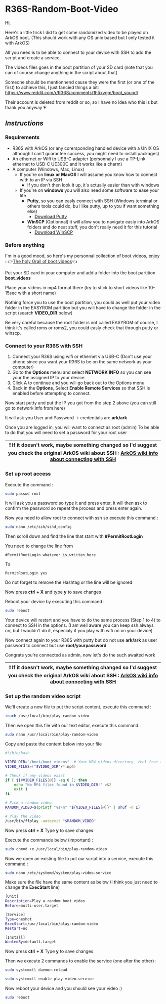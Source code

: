 # R36S-Random-Boot-Video

Hi,

Here's a little trick I did to get some randomized video to be played on ArkOS boot.
(This should work with any OS unix based but I only tested it with ArkOS)

All you need is to be able to connect to your device with SSH to add the script and create a service.

The videos files goes in the boot partition of your SD card (note that you can of course change anything in the script about that)

Someone should be mentionnend cause they were the first (or one of the first) to achieve this, I just fancied things a bit:
https://www.reddit.com/r/R36S/comments/1h5xvgm/boot_sound/ 

Their account is deleted from reddit or so, so I have no idea who this is but thank you anyway 💗

## _Instructions_
### Requirements
- R36S with ArkOS (or any corersponding handled device with a UNIX OS although I can't guarantee success, you might need to install packages)
- An ethernet or Wifi to USB-C adapter (personnaly I use a TP-Link ethernet to USB-C UE300C and it works like a charm)
- A computer (Windows, Mac, Linux)
    - If you're on **linux or MacOS** I will assume you know how to connect with to an IP via SSH
        - If you don't then look it up, it's actually easier than with windows
    - If you're on **windows** you will also need some software to ease your life
        - **Putty**, so you can easly connect with SSH (Windows terminal or others tools could do, bu I like putty, up to you if want something else)
            - [Download Putty](https://www.putty.org/)
        - **WinSCP** (Optionnal) it will allow you to navigate easly into ArkOS folders and do neat stuff, you don't really need it for this tutorial
            - [Download WinSCP](https://winscp.net/eng/index.php)


### Before anything
I'm in a good mood, so here's my personnal collection of boot videos, enjoy : 
👉[The holy Grail of boot videos](https://drive.google.com/drive/folders/16npZavAaKatOQUN4gcF6alFIhi_7RNMh?usp=sharing)👈

Put your SD card in your computer and add a folder into the boot partition **boot_videos**

Place your videos in mp4 format there (try to stick to short videos like 10-15sec with a short name)

Nothing force you to use the boot partition, you could as well put your video folder in the EASYROM partition but you will have to change the folder in the script (search **VIDEO_DIR** below) 

Be very careful because the root folder is not called EASYROM of course, I think it's called roms or roms2, you could easly check that through putty or winscp.


### Connect to your R36S with SSH
1. Connect your R36S using wifi or ethernet via USB-C (Don't use your phone since you want your R36S to be on the same network as your computer)
2. Go to the **Options** menu and select **NETWORK INFO** so you can see your the assigned IP to your device
3. Click A to continue and you will go back out to the Options menu
4. Back in the **Options**, Select **Enable Remote Services** so that SSH is enabled before attempting to connect.

Now start putty and put the IP you got from the step 2 above (you can still go to network info from here)

It will ask you User and Password -> credentials are **ark/ark**

Once you are logged in, you will want to connect as root (admin)
To be able to do that you will need to set a password for your root user

| ❗  If it doesn't work, maybe something changed so I'd suggest you check the original ArkOS wiki about SSH : [ArkOS wiki info about connecting with SSH](https://github.com/christianhaitian/arkos/wiki/Frequently-Asked-Questions---CHI#q-how-do-i-ssh-into-arkos)   |
|-----------------------------------------|

### Set up root access
Execute the command :
```sh
sudo passwd root
```
It will ask you a password so type it and press enter, it will then ask to confirm the password so repeat the process and press enter again.

Now you need to allow root to connect with ssh so execute this command :
```sh
sudo nano /etc/ssh/sshd_config
```
Then scroll down and find the line that start with **#PermitRootLogin**

You need to change the line from
```
#PermitRootLogin whatever_is_written_here
```
To
```
PermitRootLogin yes
```
Do not forget to remove the Hashtag or the line will be ignored

Now press **ctrl + X** and type **y** to save changes

Reboot your device by executing this command :
```sh
sudo reboot
```

Your device will restart and you have to do the same process (Step 1 to 4) to connect to SSH in the options.
(I am well aware you can keep ssh always on, but I wouldn't do it, especialy if you play with wifi on on your device)

Now connect again to your R36S with putty but do not use **ark/ark** as user password to connect but use **root/yourpassword**

Congrats you're connected as admin, now let's do the such awaited work

| ❗  If it doesn't work, maybe something changed so I'd suggest you check the original ArkOS wiki about SSH : [ArkOS wiki info about connecting with SSH](https://github.com/christianhaitian/arkos/wiki/Frequently-Asked-Questions---CHI#q-how-do-i-ssh-into-arkos)   |
|-----------------------------------------|

### Set up the random video script
We'll create a new file to put the script content, execute this command :

```sh
touch /usr/local/bin/play-random-video
```

Then we open this file with our text editor, execute this command :

```sh
sudo nano /usr/local/bin/play-random-video
```

Copy and paste the content below into your file

```bash
#!/bin/bash

VIDEO_DIR="/boot/boot_videos"  # Your MP4 videos directory, feel free to change this
VIDEO_FILES=("$VIDEO_DIR"/*.mp4)

# Check if any videos exist
if [ ${#VIDEO_FILES[@]} -eq 0 ]; then
    echo "No MP4 files found in $VIDEO_DIR!" >&2
    exit 1
fi

# Pick a random video
RANDOM_VIDEO=$(printf "%s\n" "${VIDEO_FILES[@]}" | shuf -n 1)

# Play the video
/usr/bin/ffplay -autoexit "$RANDOM_VIDEO"

```

Now press **ctrl + X**
Type **y** to save changes

Execute the commande below (important) :

```sh
sudo chmod +x /usr/local/bin/play-random-video
```

Now we open an existing file to put our script into a service, execute this command :

```sh
sudo nano /etc/systemd/system/play-video.service
```

Make sure the file have the same content as below (I think you just need to change the **ExecStart** line)

```bash
[Unit]
Description=Play a random boot video
Before=multi-user.target

[Service]
Type=oneshot
ExecStart=/usr/local/bin/play-random-video
Restart=no

[Install]
WantedBy=default.target
```

Now press **ctrl + X**
Type **y** to save changes

Then we execute 2 commands to enable the service (one after the other) :

```sh
sudo systemctl daemon-reload
```
```sh
sudo systemctl enable play-video.service
```

Now reboot your device and you should see your video :)
```sh
sudo reboot
```